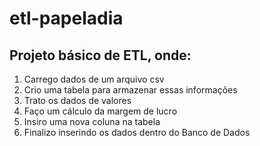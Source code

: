# etl-papeladia
## Projeto básico de ETL, onde:

1. Carrego dados de um arquivo csv
2. Crio uma tabela para armazenar essas informações
3. Trato os dados de valores
4. Faço um cálculo da margem de lucro
5. Insiro uma nova coluna na tabela
6. Finalizo inserindo os dados dentro do Banco de Dados
